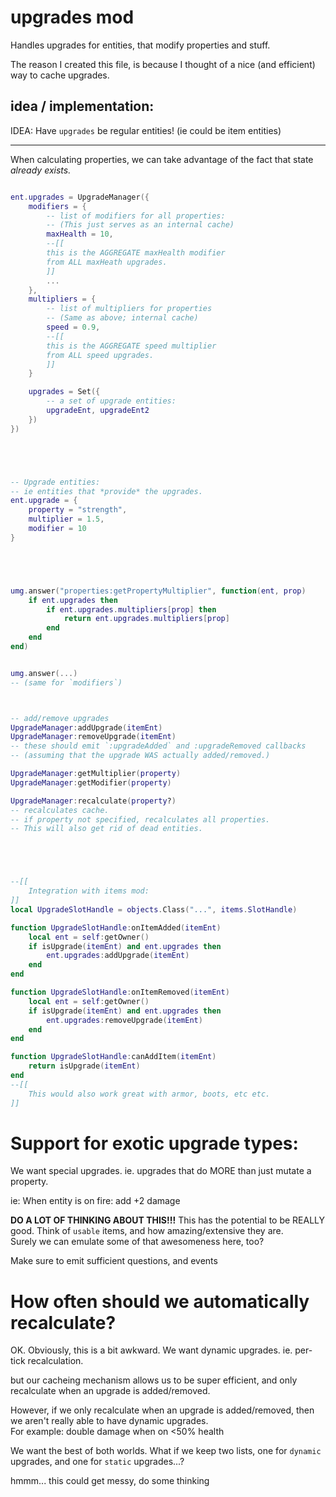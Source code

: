 

# upgrades mod

Handles upgrades for entities, that modify properties and stuff.

The reason I created this file, is because I thought of 
a nice (and efficient) way to cache upgrades.


## idea / implementation:

IDEA:
Have `upgrades` be regular entities! (ie could be item entities)

-------------

When calculating properties,
we can take advantage of the fact that state *already exists.*
```lua

ent.upgrades = UpgradeManager({
    modifiers = {
        -- list of modifiers for all properties:
        -- (This just serves as an internal cache)
        maxHealth = 10,
        --[[
        this is the AGGREGATE maxHealth modifier 
        from ALL maxHeath upgrades.
        ]] 
        ...
    },
    multipliers = {
        -- list of multipliers for properties
        -- (Same as above; internal cache)
        speed = 0.9,
        --[[
        this is the AGGREGATE speed multiplier 
        from ALL speed upgrades.
        ]] 
    }

    upgrades = Set({
        -- a set of upgrade entities:
        upgradeEnt, upgradeEnt2
    })
})





-- Upgrade entities:
-- ie entities that *provide* the upgrades.
ent.upgrade = {
    property = "strength",
    multiplier = 1.5,
    modifier = 10
}





umg.answer("properties:getPropertyMultiplier", function(ent, prop)
    if ent.upgrades then
        if ent.upgrades.multipliers[prop] then
            return ent.upgrades.multipliers[prop]
        end
    end
end)


umg.answer(...)
-- (same for `modifiers`)



-- add/remove upgrades
UpgradeManager:addUpgrade(itemEnt)
UpgradeManager:removeUpgrade(itemEnt)
-- these should emit `:upgradeAdded` and :upgradeRemoved callbacks
-- (assuming that the upgrade WAS actually added/removed.)

UpgradeManager:getMultiplier(property)
UpgradeManager:getModifier(property)

UpgradeManager:recalculate(property?)
-- recalculates cache.
-- if property not specified, recalculates all properties.
-- This will also get rid of dead entities.





--[[
    Integration with items mod:
]]
local UpgradeSlotHandle = objects.Class("...", items.SlotHandle)

function UpgradeSlotHandle:onItemAdded(itemEnt)
    local ent = self:getOwner()
    if isUpgrade(itemEnt) and ent.upgrades then
        ent.upgrades:addUpgrade(itemEnt)
    end
end

function UpgradeSlotHandle:onItemRemoved(itemEnt)
    local ent = self:getOwner()
    if isUpgrade(itemEnt) and ent.upgrades then
        ent.upgrades:removeUpgrade(itemEnt)
    end
end

function UpgradeSlotHandle:canAddItem(itemEnt)
    return isUpgrade(itemEnt)
end
--[[
    This would also work great with armor, boots, etc etc.
]]


```


# Support for exotic upgrade types:

We want special upgrades.
ie. upgrades that do MORE than just mutate a property.

ie: 
When entity is on fire:
    add +2 damage

**DO A LOT OF THINKING ABOUT THIS!!!**
This has the potential to be REALLY good.
Think of `usable` items, and how amazing/extensive they are.   
Surely we can emulate some of that awesomeness here, too?

Make sure to emit sufficient questions, and events




# How often should we automatically recalculate?
OK.
Obviously, this is a bit awkward. 
We want dynamic upgrades. ie. per-tick recalculation.

but our cacheing mechanism allows us to be super efficient,
and only recalculate when an upgrade is added/removed.

However, if we only recalculate when an upgrade is added/removed,
then we aren't really able to have dynamic upgrades.<br/>
For example:
    double damage when on <50% health

We want the best of both worlds.
What if we keep two lists, one for `dynamic` upgrades, and one for
`static` upgrades...?

hmmm... this could get messy, do some thinking



